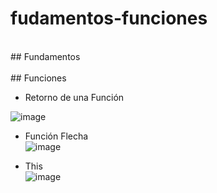 # fudamentos-funciones
<br>
## Fundamentos 



<br>
<br>
## Funciones<br>

* Retorno de una Función <br>

![image](https://github.com/DennisCatana/fudamentos-funciones/assets/117744033/dc6345d0-9654-41f7-8765-6a09d03c6dfe)<br>

* Función Flecha <br>
![image](https://github.com/DennisCatana/fudamentos-funciones/assets/117744033/98ff3365-7b3d-41e1-bc8b-bde6ec7d80d2)<br>

* This <br>
![image](https://github.com/DennisCatana/fudamentos-funciones/assets/117744033/d64f2d89-13e3-40e3-bd3c-d9395d49f201)


